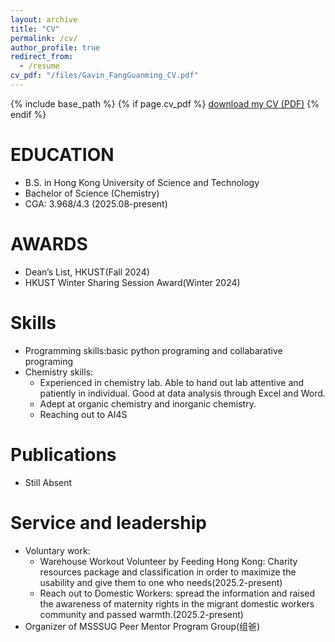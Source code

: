 ```yaml
---
layout: archive
title: "CV"
permalink: /cv/
author_profile: true
redirect_from:
  - /resume
cv_pdf: "/files/Gavin_FangGuanming_CV.pdf"
---
```


{% include base_path %}
{% if page.cv_pdf %}
[download my CV (PDF)](https://github.com/fgm0020/fgm0020.github.io/blob/main/files/Gavin_FangGuanming_CV.pdf)
{% endif %}

EDUCATION
======
* B.S. in Hong Kong University of Science and Technology
* Bachelor of Science (Chemistry)
* CGA: 3.968/4.3 (2025.08-present)

AWARDS
======
* Dean’s List, HKUST(Fall 2024)
* HKUST Winter Sharing Session Award(Winter 2024)
  
Skills
======
* Programming skills:basic python programing and collabarative programing
* Chemistry skills:
  * Experienced in chemistry lab. Able to hand out lab attentive and patiently in individual. Good at data analysis through Excel and Word. 
  * Adept at organic chemistry and inorganic chemistry.
  * Reaching out to AI4S

Publications
======

* Still Absent
  
  
Service and leadership
======
* Voluntary work:
  * Warehouse Workout Volunteer by Feeding Hong Kong: Charity resources package and classification in order to maximize the usability and give them to one who needs(2025.2-present)
  * Reach out to Domestic Workers: spread the information and raised the awareness of maternity rights in the migrant domestic workers community and passed warmth.(2025.2-present)
* Organizer of MSSSUG Peer Mentor Program Group(组爸)
